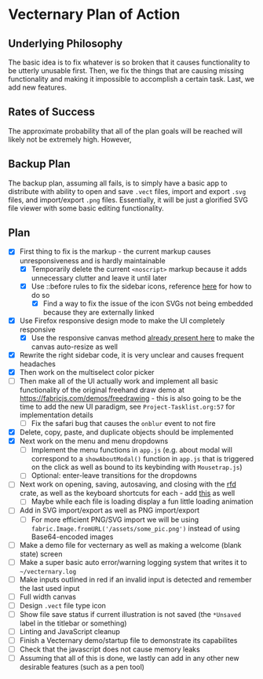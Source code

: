 # Vecternary Plan of Action

## Underlying Philosophy

The basic idea is to fix whatever is so broken that it causes functionality to be utterly unusable first. Then, we fix the things that are causing missing functionality and making it impossible to accomplish a certain task. Last, we add new features.

## Rates of Success

The approximate probability that all of the plan goals will be reached will likely not be extremely high. However,

## Backup Plan

The backup plan, assuming all fails, is to simply have a basic app to distribute with ability to open and save `.vect` files, import and export `.svg` files, and import/export `.png` files. Essentially, it will be just a glorified SVG file viewer with some basic editing functionality.

## Plan

- [x] First thing to fix is the markup - the current markup causes unresponsiveness and is hardly maintainable
    - [x] Temporarily delete the current `<noscript>` markup because it adds unnecessary clutter and leave it until later
    - [x] Use ::before rules to fix the sidebar icons, reference [here](https://icons.getbootstrap.com/#css) for how to do so
      - [x] Find a way to fix the issue of the icon SVGs not being embedded because they are externally linked
- [x] Use Firefox responsive design mode to make the UI completely responsive
  - [x] Use the responsive canvas method [already present here](https://codepen.io/songtech-0912/pen/wvdpEPz) to make the canvas auto-resize as well
- [x] Rewrite the right sidebar code, it is very unclear and causes frequent headaches
- [x] Then work on the multiselect color picker
- [ ] Then make all of the UI actually work and implement all basic functionality of the original freehand draw demo at <https://fabricjs.com/demos/freedrawing> - this is also going to be the time to add the new UI paradigm, see `Project-Tasklist.org:57` for implementation details
  - [ ] Fix the safari bug that causes the `onblur` event to not fire
- [x] Delete, copy, paste, and duplicate objects should be implemented
- [x] Next work on the menu and menu dropdowns
  - [ ] Implement the menu functions in `app.js` (e.g. about modal will correspond to a `showAboutModal()` function in `app.js` that is triggered on the click as well as bound to its keybinding with `Mousetrap.js`)
  - [ ] Optional: enter-leave transitions for the dropdowns
- [ ] Next work on opening, saving, autosaving, and closing with the [rfd](https://lib.rs/crates/rfd) crate, as well as the keyboard shortcuts for each - add [this](https://github.com/michaelhue/keyscss) as well
    - [ ] Maybe while each file is loading display a fun little loading animation
- [ ] Add in SVG import/export as well as PNG import/export
  - [ ] For more efficient PNG/SVG import we will be using `fabric.Image.fromURL('/assets/some_pic.png')` instead of using Base64-encoded images
- [ ] Make a demo file for vecternary as well as making a welcome (blank state) screen
- [ ] Make a super basic auto error/warning logging system that writes it to `~/vecternary.log`
- [ ] Make inputs outlined in red if an invalid input is detected and remember the last used input
- [ ] Full width canvas
- [ ] Design `.vect` file type icon
- [ ] Show file save status if current illustration is not saved (the `*Unsaved` label in the titlebar or something)
- [ ] Linting and JavaScript cleanup
- [ ] Finish a Vecternary demo/startup file to demonstrate its capabilites
- [ ] Check that the javascript does not cause memory leaks
- [ ] Assuming that all of this is done, we lastly can add in any other new desirable features (such as a pen tool)
